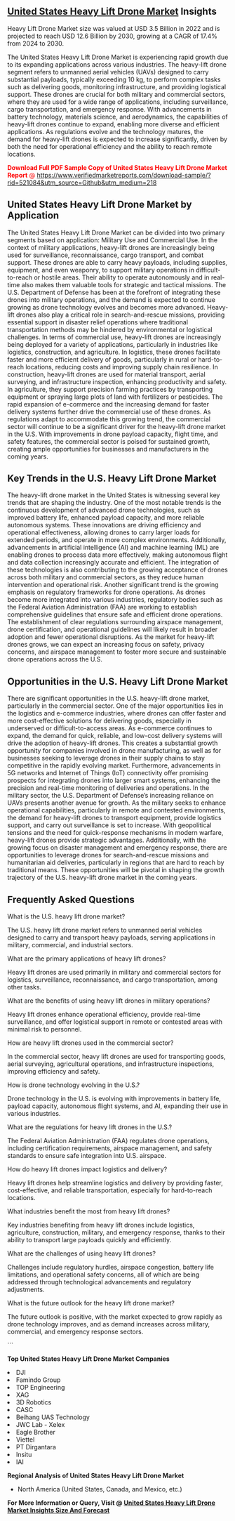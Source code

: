 <h2><a href="https://www.verifiedmarketreports.com/download-sample/?rid=521084&amp;utm_source=Github&amp;utm_medium=218" target="_blank">United States Heavy Lift Drone Market</a> Insights</h2><p>Heavy Lift Drone Market size was valued at USD 3.5 Billion in 2022 and is projected to reach USD 12.6 Billion by 2030, growing at a CAGR of 17.4% from 2024 to 2030.</p><p> <p>The United States Heavy Lift Drone Market is experiencing rapid growth due to its expanding applications across various industries. The heavy-lift drone segment refers to unmanned aerial vehicles (UAVs) designed to carry substantial payloads, typically exceeding 10 kg, to perform complex tasks such as delivering goods, monitoring infrastructure, and providing logistical support. These drones are crucial for both military and commercial sectors, where they are used for a wide range of applications, including surveillance, cargo transportation, and emergency response. With advancements in battery technology, materials science, and aerodynamics, the capabilities of heavy-lift drones continue to expand, enabling more diverse and efficient applications. As regulations evolve and the technology matures, the demand for heavy-lift drones is expected to increase significantly, driven by both the need for operational efficiency and the ability to reach remote locations. <p><span class=""><span style="color: #ff0000;"><strong>Download Full PDF Sample Copy of United States Heavy Lift Drone Market Report</strong> @ </span><a href="https://www.verifiedmarketreports.com/download-sample/?rid=521084&amp;utm_source=Github&amp;utm_medium=218" target="_blank">https://www.verifiedmarketreports.com/download-sample/?rid=521084&amp;utm_source=Github&amp;utm_medium=218</a></span></p></p> <h2>United States Heavy Lift Drone Market by Application</h2> <p>The United States Heavy Lift Drone Market can be divided into two primary segments based on application: Military Use and Commercial Use. In the context of military applications, heavy-lift drones are increasingly being used for surveillance, reconnaissance, cargo transport, and combat support. These drones are able to carry heavy payloads, including supplies, equipment, and even weaponry, to support military operations in difficult-to-reach or hostile areas. Their ability to operate autonomously and in real-time also makes them valuable tools for strategic and tactical missions. The U.S. Department of Defense has been at the forefront of integrating these drones into military operations, and the demand is expected to continue growing as drone technology evolves and becomes more advanced. Heavy-lift drones also play a critical role in search-and-rescue missions, providing essential support in disaster relief operations where traditional transportation methods may be hindered by environmental or logistical challenges. In terms of commercial use, heavy-lift drones are increasingly being deployed for a variety of applications, particularly in industries like logistics, construction, and agriculture. In logistics, these drones facilitate faster and more efficient delivery of goods, particularly in rural or hard-to-reach locations, reducing costs and improving supply chain resilience. In construction, heavy-lift drones are used for material transport, aerial surveying, and infrastructure inspection, enhancing productivity and safety. In agriculture, they support precision farming practices by transporting equipment or spraying large plots of land with fertilizers or pesticides. The rapid expansion of e-commerce and the increasing demand for faster delivery systems further drive the commercial use of these drones. As regulations adapt to accommodate this growing trend, the commercial sector will continue to be a significant driver for the heavy-lift drone market in the U.S. With improvements in drone payload capacity, flight time, and safety features, the commercial sector is poised for sustained growth, creating ample opportunities for businesses and manufacturers in the coming years. </p> <h2>Key Trends in the U.S. Heavy Lift Drone Market</h2> <p>The heavy-lift drone market in the United States is witnessing several key trends that are shaping the industry. One of the most notable trends is the continuous development of advanced drone technologies, such as improved battery life, enhanced payload capacity, and more reliable autonomous systems. These innovations are driving efficiency and operational effectiveness, allowing drones to carry larger loads for extended periods, and operate in more complex environments. Additionally, advancements in artificial intelligence (AI) and machine learning (ML) are enabling drones to process data more effectively, making autonomous flight and data collection increasingly accurate and efficient. The integration of these technologies is also contributing to the growing acceptance of drones across both military and commercial sectors, as they reduce human intervention and operational risk. Another significant trend is the growing emphasis on regulatory frameworks for drone operations. As drones become more integrated into various industries, regulatory bodies such as the Federal Aviation Administration (FAA) are working to establish comprehensive guidelines that ensure safe and efficient drone operations. The establishment of clear regulations surrounding airspace management, drone certification, and operational guidelines will likely result in broader adoption and fewer operational disruptions. As the market for heavy-lift drones grows, we can expect an increasing focus on safety, privacy concerns, and airspace management to foster more secure and sustainable drone operations across the U.S. </p> <h2>Opportunities in the U.S. Heavy Lift Drone Market</h2> <p>There are significant opportunities in the U.S. heavy-lift drone market, particularly in the commercial sector. One of the major opportunities lies in the logistics and e-commerce industries, where drones can offer faster and more cost-effective solutions for delivering goods, especially in underserved or difficult-to-access areas. As e-commerce continues to expand, the demand for quick, reliable, and low-cost delivery systems will drive the adoption of heavy-lift drones. This creates a substantial growth opportunity for companies involved in drone manufacturing, as well as for businesses seeking to leverage drones in their supply chains to stay competitive in the rapidly evolving market. Furthermore, advancements in 5G networks and Internet of Things (IoT) connectivity offer promising prospects for integrating drones into larger smart systems, enhancing the precision and real-time monitoring of deliveries and operations. In the military sector, the U.S. Department of Defense’s increasing reliance on UAVs presents another avenue for growth. As the military seeks to enhance operational capabilities, particularly in remote and contested environments, the demand for heavy-lift drones to transport equipment, provide logistics support, and carry out surveillance is set to increase. With geopolitical tensions and the need for quick-response mechanisms in modern warfare, heavy-lift drones provide strategic advantages. Additionally, with the growing focus on disaster management and emergency response, there are opportunities to leverage drones for search-and-rescue missions and humanitarian aid deliveries, particularly in regions that are hard to reach by traditional means. These opportunities will be pivotal in shaping the growth trajectory of the U.S. heavy-lift drone market in the coming years. </p> <h2>Frequently Asked Questions</h2> <p>What is the U.S. heavy lift drone market? </p> <p>The U.S. heavy lift drone market refers to unmanned aerial vehicles designed to carry and transport heavy payloads, serving applications in military, commercial, and industrial sectors.</p> <p>What are the primary applications of heavy lift drones? </p> <p>Heavy lift drones are used primarily in military and commercial sectors for logistics, surveillance, reconnaissance, and cargo transportation, among other tasks.</p> <p>What are the benefits of using heavy lift drones in military operations? </p> <p>Heavy lift drones enhance operational efficiency, provide real-time surveillance, and offer logistical support in remote or contested areas with minimal risk to personnel.</p> <p>How are heavy lift drones used in the commercial sector? </p> <p>In the commercial sector, heavy lift drones are used for transporting goods, aerial surveying, agricultural operations, and infrastructure inspections, improving efficiency and safety.</p> <p>How is drone technology evolving in the U.S.? </p> <p>Drone technology in the U.S. is evolving with improvements in battery life, payload capacity, autonomous flight systems, and AI, expanding their use in various industries.</p> <p>What are the regulations for heavy lift drones in the U.S.? </p> <p>The Federal Aviation Administration (FAA) regulates drone operations, including certification requirements, airspace management, and safety standards to ensure safe integration into U.S. airspace.</p> <p>How do heavy lift drones impact logistics and delivery? </p> <p>Heavy lift drones help streamline logistics and delivery by providing faster, cost-effective, and reliable transportation, especially for hard-to-reach locations.</p> <p>What industries benefit the most from heavy lift drones? </p> <p>Key industries benefiting from heavy lift drones include logistics, agriculture, construction, military, and emergency response, thanks to their ability to transport large payloads quickly and efficiently.</p> <p>What are the challenges of using heavy lift drones? </p> <p>Challenges include regulatory hurdles, airspace congestion, battery life limitations, and operational safety concerns, all of which are being addressed through technological advancements and regulatory adjustments.</p> <p>What is the future outlook for the heavy lift drone market? </p> <p>The future outlook is positive, with the market expected to grow rapidly as drone technology improves, and as demand increases across military, commercial, and emergency response sectors.</p> ```</p><p><strong>Top United States Heavy Lift Drone Market Companies</strong></p><div data-test-id=""><p><li>DJI</li><li> Famindo Group</li><li> TOP Engineering</li><li> XAG</li><li> 3D Robotics</li><li> CASC</li><li> Beihang UAS Technology</li><li> JWC Lab - Xelex</li><li> Eagle Brother</li><li> Viettel</li><li> PT Dirgantara</li><li> Insitu</li><li> IAI</li></p><div><strong>Regional Analysis of&nbsp;United States Heavy Lift Drone Market</strong></div><ul><li dir="ltr"><p dir="ltr">North America&nbsp;(United States, Canada, and Mexico, etc.)</p></li></ul><p><strong>For More Information or Query, Visit @&nbsp;</strong><strong><a href="https://www.verifiedmarketreports.com/product/heavy-lift-drone-market/?utm_source=Github&amp;utm_medium=218" target="_blank">United States Heavy Lift Drone Market Insights Size And Forecast</a></strong></p></div>

